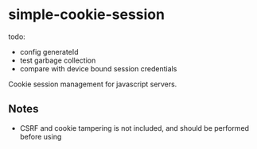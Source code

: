 # simple-cookie-session

todo:
- config generateId
- test garbage collection
- compare with device bound session credentials


Cookie session management for javascript servers.

## Notes

- CSRF and cookie tampering is not included, and should be performed before using
